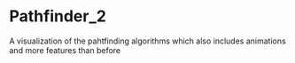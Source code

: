 # Pathfinder_2
A visualization of the pahtfinding algorithms which also includes animations and more features than before
